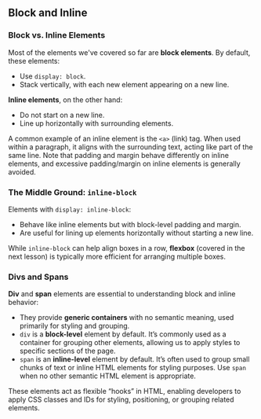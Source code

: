 ## Block and Inline
### Block vs. Inline Elements
Most of the elements we've covered so far are **block elements**. By default, these elements:
- Use `display: block`.
- Stack vertically, with each new element appearing on a new line.

**Inline elements**, on the other hand:
- Do not start on a new line.
- Line up horizontally with surrounding elements.
  
A common example of an inline element is the `<a>` (link) tag. When used within a paragraph, it aligns with the surrounding text, acting like part of the same line. Note that padding and margin behave differently on inline elements, and excessive padding/margin on inline elements is generally avoided.

### The Middle Ground: `inline-block`
Elements with `display: inline-block`:
- Behave like inline elements but with block-level padding and margin.
- Are useful for lining up elements horizontally without starting a new line.

While `inline-block` can help align boxes in a row, **flexbox** (covered in the next lesson) is typically more efficient for arranging multiple boxes.

### Divs and Spans
**Div** and **span** elements are essential to understanding block and inline behavior:
- They provide **generic containers** with no semantic meaning, used primarily for styling and grouping.
- `div` is a **block-level** element by default. It’s commonly used as a container for grouping other elements, allowing us to apply styles to specific sections of the page.
- `span` is an **inline-level** element by default. It’s often used to group small chunks of text or inline HTML elements for styling purposes. Use `span` when no other semantic HTML element is appropriate.

These elements act as flexible “hooks” in HTML, enabling developers to apply CSS classes and IDs for styling, positioning, or grouping related elements.
